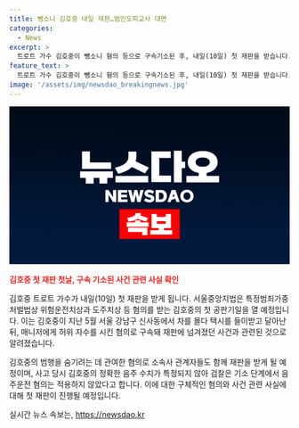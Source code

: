 ```yaml
---
title: 뺑소니 김호중 내일 재판…범인도피교사 대면
categories:
  - News
excerpt: >
  트로트 가수 김호중이 뺑소니 혐의 등으로 구속기소된 후, 내일(10일) 첫 재판을 받습니다. 서울중앙지법은 내일 오후 특정범죄가중처벌법상 위험운전치상과 도주치상 등 혐의를 받는 김씨의 첫 공판기일을 열 예정입니다. 김씨는 지난 5월 서울 강남구 신사동의 한 도로에서 차량 사고를 일으키고 달아난 뒤, 매니저에게 허위 자수를 시킨 혐의로 구속돼 재판에 넘겨졌습니다. 관련하여 소속사 관계자들도 함께 재판을 받게 됩니다. 
feature_text: >
  트로트 가수 김호중이 뺑소니 혐의 등으로 구속기소된 후, 내일(10일) 첫 재판을 받습니다. 서울중앙지법은 내일 오후 특정범죄가중처벌법상 위험운전치상과 도주치상 등 혐의를 받는 김씨의 첫 공판기일을 열 예정입니다. 김씨는 지난 5월 서울 강남구 신사동의 한 도로에서 차량 사고를 일으키고 달아난 뒤, 매니저에게 허위 자수를 시킨 혐의로 구속돼 재판에 넘겨졌습니다. 관련하여 소속사 관계자들도 함께 재판을 받게 됩니다. 
image: '/assets/img/newsdao_breakingnews.jpg'
---
```


<p><img src="/assets/img/newsdao_breakingnews.jpg" alt="ontimetimes 속보" /></p>

<p><b><span style="color: #ee2323;">김호중 첫 재판 첫날, 구속 기소된 사건 관련 사실 확인</span></b></p>

<p>김호중 트로트 가수가 내일(10일) 첫 재판을 받게 됩니다. 서울중앙지법은 특정범죄가중처벌법상 위험운전치상과 도주치상 등 혐의를 받는 김호중의 첫 공판기일을 열 예정입니다. 이는 김호중이 지난 5월 서울 강남구 신사동에서 차를 몰다 택시를 들이받고 달아난 뒤, 매니저에게 허위 자수를 시킨 혐의로 구속돼 재판에 넘겨졌던 사건과 관련된 것으로 알려졌습니다.</p>

<p>김호중의 범행을 숨기려는 데 관여한 혐의로 소속사 관계자들도 함께 재판을 받게 될 예정이며, 사고 당시 김호중의 정확한 음주 수치가 특정되지 않아 검찰은 기소 단계에서 음주운전 혐의는 적용하지 않았다고 합니다. 이에 대한 구체적인 혐의와 사건 관련 사실에 대해 첫 재판이 진행될 예정입니다.</p>
실시간 뉴스 속보는, <a href="https://newsdao.kr" rel="dofollow">https://newsdao.kr</a>



